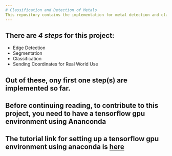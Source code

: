 ```yaml
---
# Classification and Detection of Metals
This repository contains the implementation for metal detection and classification from images, using computer vision and machine learning.
---
```

## There are *4 steps* for this project:
- Edge Detection
- Segmentation
- Classification
- Sending Coordinates for Real World Use

Out of these, ony first one step(s) are implemented so far.
---
## Before continuing reading, to contribute to this project, you need to have a tensorflow gpu environment using Ananconda
The tutorial link for setting up a tensorflow gpu environment using anaconda is [here](https://youtu.be/QUjtDIalh0k?si=g_FBCRnNLLYPU-_F)
---
